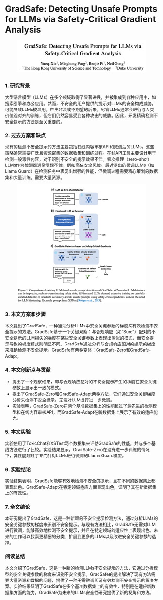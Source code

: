 # GradSafe: Detecting Unsafe Prompts for LLMs via Safety-Critical Gradient Analysis

<figure><img src="../.gitbook/assets/image (2) (1) (1) (1) (1) (1) (1) (1) (1) (1) (1) (1) (1) (1) (1) (1) (1).png" alt=""><figcaption></figcaption></figure>

##

### 1. 研究背景

大型语言模型（LLMs）在多个领域取得了显著进展，并被集成到各种应用中，如搜索引擎和办公应用。然而，不安全的用户提供的提示对LLMs的安全构成威胁，可能导致LLMs被滥用，产生非法或不期望的后果。尽管LLMs通常会进行与人类价值观对齐的训练，但它们仍然容易受到各种攻击的威胁。因此，开发精确检测不安全提示的方法是至关重要的。

### 2. 过去方案和缺点

现有的检测不安全提示的方法主要包括在线内容审核API和微调后的LLMs。这些策略通常需要广泛且资源密集的数据收集和训练过程。在线API工具主要设计用于检测一般毒性内容，对于识别不安全的提示效果不佳。零次推理（zero-shot）LLMs作为检测器通常表现不佳，例如高估安全风险。最近提出的微调LLMs（如Llama Guard）在检测任务中表现出增强的性能，但微调过程需要精心策划的数据集和大量训练，需要大量资源。

<figure><img src="../.gitbook/assets/image (3) (1) (1) (1) (1) (1) (1) (1) (1) (1) (1) (1) (1) (1) (1) (1) (1).png" alt=""><figcaption></figcaption></figure>

### 3. 本文方案和步骤

本文提出了GradSafe，一种通过分析LLMs中安全关键参数的梯度来有效检测不安全提示的方法。GradSafe基于一个关键观察：与合规响应（如“Sure”）配对的不安全提示的LLM损失的梯度在某些安全关键参数上表现出类似的模式，而安全提示导致的梯度模式则明显不同。GradSafe通过分析与合规响应配对的提示的梯度来准确检测不安全提示。GradSafe有两种变体：GradSafe-Zero和GradSafe-Adapt。

### 4. 本文创新点与贡献

* 提出了一个观察结果，即与合规响应配对的不安全提示产生的梯度在安全关键参数上显示出一致的模式。
* 提出了GradSafe-Zero和GradSafe-Adapt两种方法，它们通过安全关键梯度分析来检测不安全提示，无需对LLM进行进一步微调。
* 实验表明，GradSafe-Zero在两个基准数据集上的性能超过了最先进的检测模型和在线内容审核API，而GradSafe-Adapt在新数据集上展示了有效的适应能力。

### 5. 本文实验

实验使用了ToxicChat和XSTest两个数据集来评估GradSafe的性能，并与多个基线方法进行了比较。实验结果显示，GradSafe-Zero在没有进一步训练的情况下，其性能超过了专门针对LLMs进行微调的Llama Guard模型。

### 6. 实验结论

实验结果表明，GradSafe能够有效地检测不安全的提示，且在不同的数据集上都表现出色。GradSafe-Adapt在特定领域适应方面表现出色，证明了其在新数据集上的有效性。

### 7. 全文结论

本研究提出了GradSafe，这是一种新颖的不安全提示检测方法，通过分析LLMs的安全关键参数的梯度来识别不安全提示。与现有方法相比，GradSafe无需对LLM进行微调，能够高效地检测不安全提示，并且在特定领域的适应性上表现出色。未来的工作可以探索更精细的分类、扩展到更多的LLMs以及改进安全关键参数的选择。

### 阅读总结

本文介绍了GradSafe，这是一种新的检测LLMs不安全提示的方法，它通过分析模型的安全关键参数的梯度来识别不安全提示。GradSafe的提出解决了现有方法需要大量资源和数据的问题，提供了一种无需微调即可有效检测不安全提示的解决方案。实验结果证明了GradSafe在多个基准数据集上的有效性，特别是在适应新数据集方面的能力。GradSafe为未来的LLMs安全性研究提供了新的视角和方法。
